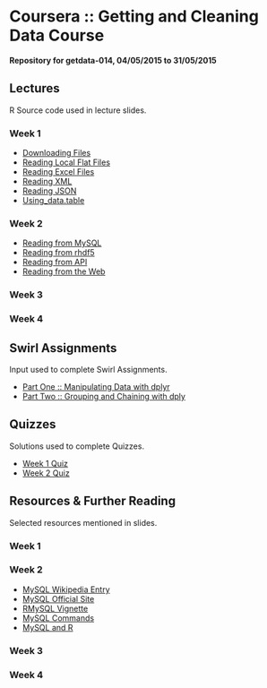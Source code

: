 # Coursera :: Getting and Cleaning Data Course #
__Repository for getdata-014, 04/05/2015 to 31/05/2015__

## Lectures ##
R Source code used in lecture slides.

### Week 1 ###
* [Downloading Files](https://github.com/nickhepler/getdata-014/blob/master/lectures/wk1/downloading_files.R)
* [Reading Local Flat Files](https://github.com/nickhepler/getdata-014/blob/master/lectures/wk1/reading_local_flat_files.R)
* [Reading Excel Files](https://github.com/nickhepler/getdata-014/blob/master/lectures/wk1/reading_excel_files.R)
* [Reading XML](https://github.com/nickhepler/getdata-014/blob/master/lectures/wk1/reading_xml.R)
* [Reading JSON](https://github.com/nickhepler/getdata-014/blob/master/lectures/wk1/reading_json.R)
* [Using_data.table](https://github.com/nickhepler/getdata-014/blob/master/lectures/wk1/using_data_table.R)


### Week 2 ###
* [Reading from MySQL](https://github.com/nickhepler/getdata-014/blob/master/lectures/wk2/reading_mySQL.R)
* [Reading from rhdf5](https://github.com/nickhepler/getdata-014/blob/master/lectures/wk2/reading_rhdf5.R)
* [Reading from API](https://github.com/nickhepler/getdata-014/blob/master/lectures/wk2/reading_api.R)
* [Reading from the Web](https://github.com/nickhepler/getdata-014/blob/master/lectures/wk2/reading_web.R)

### Week 3 ###

### Week 4 ###

## Swirl Assignments ##
Input used to complete Swirl Assignments.

* [Part One :: Manipulating Data with dplyr](https://github.com/nickhepler/getdata-014/blob/master/swirl/dplyr_part1.R)
* [Part Two :: Grouping and Chaining with dply](https://github.com/nickhepler/getdata-014/blob/master/swirl/dplyr_part2.R)

## Quizzes ##
Solutions used to complete Quizzes.

* [Week 1 Quiz](https://github.com/nickhepler/getdata-014/blob/master/quizzes/quiz_1.R)
* [Week 2 Quiz](https://github.com/nickhepler/getdata-014/blob/master/quizzes/quiz_2.R)

## Resources & Further Reading ##
Selected resources mentioned in slides.

### Week 1 ###

### Week 2 ###

* [MySQL Wikipedia Entry](https://en.wikipedia.org/wiki/MySQL)
* [MySQL Official Site](http://www.mysql.com/)
* [RMySQL Vignette](http://cran.r-project.org/web/packages/RMySQL/RMySQL.pdf)
* [MySQL Commands](http://www.pantz.org/software/mysql/mysqlcommands.html)
* [MySQL and R](http://www.r-bloggers.com/mysql-and-r/)

### Week 3 ###

### Week 4 ###
